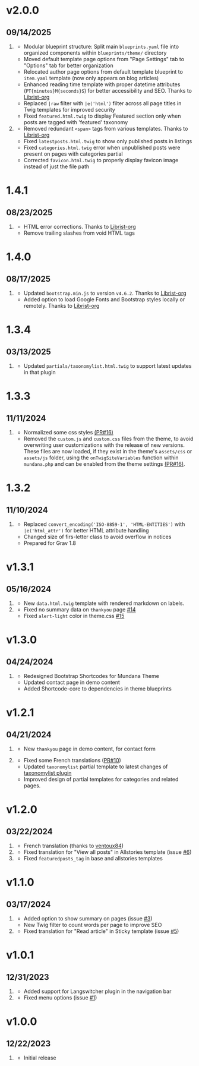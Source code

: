 # v2.0.0
## 09/14/2025

1. [](#improved)
   * Modular blueprint structure: Split main `blueprints.yaml` file into organized components within `blueprints/theme/` directory
   * Moved default template page options from "Page Settings" tab to "Options" tab for better organization
   * Relocated author page options from default template blueprint to `item.yaml` template (now only appears on blog articles)
   * Enhanced reading time template with proper datetime attributes (`PT{minutes}M{seconds}S`) for better accessibility and SEO. Thanks to [Librist-org](https://github.com/Librist-org)
   * Replaced `|raw` filter with `|e('html')` filter across all page titles in Twig templates for improved security
   * Fixed `featured.html.twig` to display Featured section only when posts are tagged with 'featured' taxonomy
2. [](#bugfix)
   * Removed redundant `<span>` tags from various templates. Thanks to [Librist-org](https://github.com/Librist-org)
   * Fixed `latestposts.html.twig` to show only published posts in listings
   * Fixed `categories.html.twig` error when unpublished posts were present on pages with categories partial
   * Corrected `favicon.html.twig` to properly display favicon image instead of just the file path

# 1.4.1
## 08/23/2025

1. [](#improved)  
   * HTML error corrections. Thanks to [Librist-org](https://github.com/Librist-org)
   * Remove trailing slashes from void HTML tags

# 1.4.0
## 08/17/2025

1. [](#improved)  
   * Updated `bootstrap.min.js` to version `v4.6.2`. Thanks to [Librist-org](https://github.com/Librist-org)
   * Added option to load Google Fonts and Bootstrap styles locally or remotely. Thanks to [Librist-org](https://github.com/Librist-org)

# 1.3.4
## 03/13/2025

1.  [](#improved)
    * Updated `partials/taxonomylist.html.twig` to support latest updates in that plugin

# 1.3.3
## 11/11/2024

1.  [](#improved)
    * Normalized some css styles [(PR#16)](https://github.com/pmoreno-rodriguez/grav-theme-mundana/issues/16)
    * Removed the `custom.js` and `custom.css` files from the theme, to avoid overwriting user customizations with the release of new versions. These files are now loaded, if they exist in the theme's `assets/css` or `assets/js` folder, using the `onTwigSiteVariables` function within `mundana.php` and can be enabled from the theme settings [(PR#16)](https://github.com/pmoreno-rodriguez/grav-theme-mundana/issues/16).

# 1.3.2
## 11/10/2024

1.  [](#improved)
    * Replaced `convert_encoding('ISO-8859-1', 'HTML-ENTITIES')` with `|e('html_attr')` for better HTML attribute handling
    * Changed size of firs-letter class to avoid overflow in notices
    * Prepared for Grav 1.8

# v1.3.1
## 05/16/2024

1.  [](#new)
    * New `data.html.twig` template with rendered markdown on labels.
2.  [](#improved)
    * Fixed no summary data on `thankyou` page [#14](https://github.com/pmoreno-rodriguez/grav-theme-mundana/issues/14)
    * Fixed `alert-light` color in theme.css [#15](https://github.com/pmoreno-rodriguez/grav-theme-mundana/issues/15)
  
# v1.3.0
## 04/24/2024

1.  [](#improved)
    * Redesigned Bootstrap Shortcodes for Mundana Theme
    * Updated contact page in demo content
    * Added Shortcode-core to dependencies in theme blueprints
  
# v1.2.1
## 04/21/2024

1.  [](#new)
    * New `thankyou` page in demo content, for contact form

2.  [](#improved)
    * Fixed some French translations ([PR#10](https://github.com/pmoreno-rodriguez/grav-theme-mundana/pull/10))
    * Updated `taxonomylist` partial template to latest changes of [taxonomylist plugin](https://github.com/getgrav/grav-plugin-taxonomylist/releases/tag/1.3.6)
    * Improved design of partial templates for categories and related pages.
  
# v1.2.0
## 03/22/2024

1.  [](#new)
    * French translation (thanks to [ventoux84](https://github.com/ventoux84))
2.  [](#improved)
    * Fixed translation for "View all posts" in Allstories template (issue [#6](https://github.com/pmoreno-rodriguez/grav-theme-mundana/issues/6))
3.  [](#bugfix)
    * Fixed `featuredposts_tag` in base and allstories templates

# v1.1.0
## 03/17/2024

1.  [](#new)
    * Added option to show summary on pages (issue [#3](https://github.com/pmoreno-rodriguez/grav-theme-mundana/issues/3))
    * New Twig filter to count words per page to improve SEO
2.  [](#improved)
    * Fixed translation for "Read article" in Sticky template (issue [#5](https://github.com/pmoreno-rodriguez/grav-theme-mundana/issues/5))
  
# v1.0.1
## 12/31/2023

1.  [](#new)
    * Added support for Langswitcher plugin in the navigation bar
2.  [](#bugfix)
    * Fixed menu options (issue [#1](https://github.com/pmoreno-rodriguez/grav-theme-mundana/issues/1))
  
# v1.0.0
## 12/22/2023

1.  [](#new)
    * Initial release
